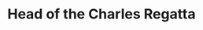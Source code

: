 ---
layout: gallery
title: Head of the Charles Regatta
category: photography
tags: Photography
name: head_of_the_charles
files: 9
thumbnail: /assets/photography/2014/10/18-head_of_the_charles/head_of_the_charles-3.jpg
---